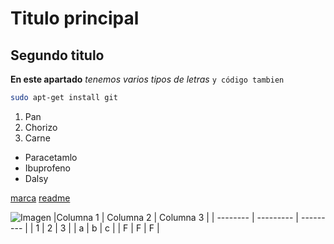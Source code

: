 # Titulo principal
## Segundo titulo
**En este apartado** *tenemos varios tipos de letras* `y código tambien`
```bash 
sudo apt-get install git
```

1. Pan
2. Chorizo
3. Carne

- Paracetamlo
- Ibuprofeno
- Dalsy

[marca](https://www.marca.com)
[readme](./README.md)

![Imagen](https://media.istockphoto.com/id/636379014/es/foto/manos-la-formaci%C3%B3n-de-una-forma-de-coraz%C3%B3n-con-silueta-al-atardecer.jpg?s=612x612&w=0&k=20&c=R2BE-RgICBnTUjmxB8K9U0wTkNoCKZRi-Jjge8o_OgE=)
|Columna 1 | Columna 2 | Columna 3 |
| -------- | --------- | --------- |
| 1        | 2         | 3         |
| a        | b         | c         |
| F | F | F |

